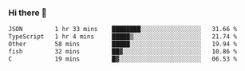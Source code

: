 ### Hi there 👋

<!--
**WShiBin/WShiBin** is a ✨ _special_ ✨ repository because its `README.md` (this file) appears on your GitHub profile.

Here are some ideas to get you started:

- 🔭 I’m currently working on ...
- 🌱 I’m currently learning ...
- 👯 I’m looking to collaborate on ...
- 🤔 I’m looking for help with ...
- 💬 Ask me about ...
- 📫 How to reach me: ...
- 😄 Pronouns: ...
- ⚡ Fun fact: ...
-->

<!--START_SECTION:waka-->

```txt
JSON         1 hr 33 mins    ████████░░░░░░░░░░░░░░░░░   31.66 %
TypeScript   1 hr 4 mins     █████▒░░░░░░░░░░░░░░░░░░░   21.74 %
Other        58 mins         █████░░░░░░░░░░░░░░░░░░░░   19.94 %
fish         32 mins         ██▓░░░░░░░░░░░░░░░░░░░░░░   10.86 %
C            19 mins         █▓░░░░░░░░░░░░░░░░░░░░░░░   06.53 %
```

<!--END_SECTION:waka-->
